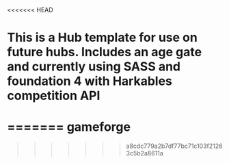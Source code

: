 <<<<<<< HEAD
# This is a Hub template for use on future hubs. Includes an age gate and currently using SASS and foundation 4 with Harkables competition API
=======
gameforge
=========
>>>>>>> a8cdc779a2b7df77bc71c103f21263c5b2a8611a
